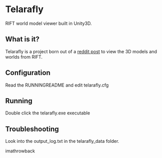 # Telarafly

RIFT world model viewer built in Unity3D.

## What is it?

Telarafly is a project born out of a [reddit post](https://www.reddit.com/r/Rift/comments/4gzw4g/extracting_game_model_files_and_textures/) to view the 3D models and worlds from RIFT.

## Configuration

Read the RUNNINGREADME and edit telarafly.cfg

## Running

Double click the telarafly.exe executable

## Troubleshooting

Look into the output_log.txt in the telarafly_data folder.


imathrowback


